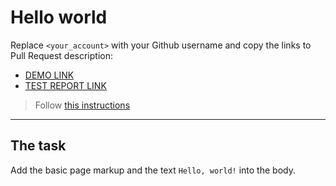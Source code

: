 # Hello world
Replace `<your_account>` with your Github username and copy the links to Pull Request description:
- [DEMO LINK](https://Hanna-Balabukha.github.io/layout_hello-world/)
- [TEST REPORT LINK](https://Hanna-Balabukha.github.io/layout_hello-world/report/html_report/)

> Follow [this instructions](https://mate-academy.github.io/layout_task-guideline/#how-to-solve-the-layout-tasks-on-github)
___

## The task 
Add the basic page markup and the text `Hello, world!` into the body.
